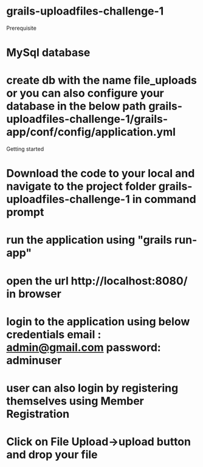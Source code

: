 # grails-uploadfiles-challenge-1
Prerequisite 
# MySql database 
# create db with the name file_uploads or you can also configure your database in the below path grails-uploadfiles-challenge-1⁩/grails-app⁩/conf⁩/config⁩/application.yml

Getting started

# Download the code to your local and navigate to the project folder grails-uploadfiles-challenge-1 in command prompt
# run the application using "grails run-app"
# open the url http://localhost:8080/ in browser
# login to the application using below credentials email : admin@gmail.com password: adminuser
# user can also login by registering themselves using Member Registration
# Click on File Upload->upload button and drop your file
